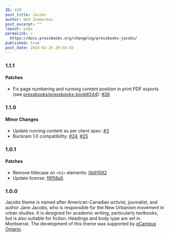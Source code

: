 ```yaml
---
ID: 420
post_title: Jacobs
author: Ned Zimmerman
post_excerpt: ""
layout: page
permalink: >
  https://docs.pressbooks.org/changelog/pressbooks-jacobs/
published: true
post_date: 2018-02-26 20:58:56
---
```

### 1.1.1

#### Patches

- Fix page numbering and running content position in print PDF exports (see [pressbooks/pressbooks-book#244](https://github.com/pressbooks/pressbooks-book/issues/244)): [#26](https://github.com/pressbooks/pressbooks-jacobs/pull/26)

### 1.1.0

#### Minor Changes

- Update running content as per client spec: [#3](https://github.com/pressbooks/pressbooks-jacobs/pull/3)
- Buckram 1.0 compatibility: [#24](https://github.com/pressbooks/pressbooks-jacobs/pull/24), [#25](https://github.com/pressbooks/pressbooks-jacobs/pull/25)

### 1.0.1

#### Patches

- Remove titlecase on `<h1>` elements: [0b91092](https://github.com/pressbooks/pressbooks-jacobs/commit/0b91092b5e9f18adcd71e16dad7230bdf7a237ac)
- Update license: [f6f58a5](https://github.com/pressbooks/pressbooks-jacobs/commit/f6f58a5)

### 1.0.0

Jacobs theme is named after American-Canadian activist, journalist, and author Jane Jacobs, who is responsible for the New Urbanism movement in urban studies. It is designed for academic writing, particularly textbooks, but is also suitable for fiction. Headings and body type are set in Montserrat. The development of this theme was supported by [eCampus Ontario](https://ecampusontario.ca).